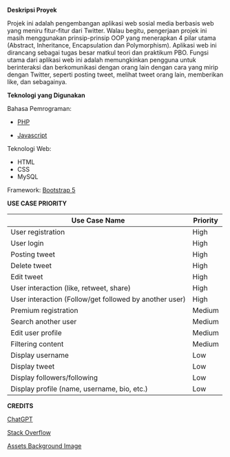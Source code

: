 **Deskripsi Proyek**

Projek ini adalah pengembangan aplikasi web sosial media berbasis web yang meniru fitur-fitur dari Twitter. Walau begitu, pengerjaan projek ini masih menggunakan prinsip-prinsip OOP yang menerapkan 4 pilar utama (Abstract, Inheritance, Encapsulation dan Polymorphism). Aplikasi web ini dirancang sebagai tugas besar matkul teori dan praktikum PBO. Fungsi utama dari aplikasi web ini adalah memungkinkan pengguna untuk berinteraksi dan berkomunikasi dengan orang lain dengan cara yang mirip dengan Twitter, seperti posting tweet, melihat tweet orang lain, memberikan like, dan sebagainya.

**Teknologi yang Digunakan**

Bahasa Pemrograman: 

- [PHP](https://www.php.net/)

- [Javascript](https://www.javascript.com/)

Teknologi Web: 
- HTML
- CSS
- MySQL

Framework: 
[Bootstrap 5](https://getbootstrap.com/)

**USE CASE PRIORITY**
	
| Use Case Name | Priority |
| ------ | ------ |
| User registration  |    High    |
| User login    |    High    |
| Posting tweet	| High |
| Delete tweet	| High |
| Edit tweet	| High |
| User interaction (like, retweet, share)	| High |
| User interaction (Follow/get followed by another user)	| High |
| Premium registration	| Medium |
| Search another user	| Medium |
| Edit user profile	| Medium |
| Filtering content	| Medium |
| Display username	| Low |
| Display tweet	| Low |
| Display followers/following	| Low |
| Display profile (name, username, bio, etc.)	| Low |

**CREDITS**

[ChatGPT](https://chat.openai.com/)

[Stack Overflow](https://stackoverflow.com/)

[Assets Background Image](https://www.freepik.com/free-vector/colorful-icons-set-concept_12067937.htm#query=twitter%20background&position=1&from_view=keyword&track=robertav1_2_sidr)
